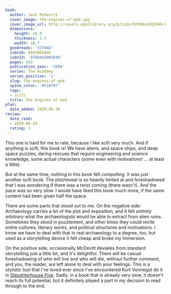```yaml
---
book:
  author: Jack McDevitt
  cover_image: the-engines-of-god.jpg
  cover_image_url: http://covers.openlibrary.org/b/isbn/9780441002849-L.jpg
  dimensions:
    height: 18.0
    thickness: 2.5
    width: 10.7
  goodreads: '337048'
  isbn10: 0441002846
  isbn13: '9780441002849'
  pages: 419
  publication_year: '1994'
  series: The Academy
  series_position: '1'
  slug: the-engines-of-god
  spine_color: '#518797'
  tags:
  - scifi
  title: The Engines of God
plan:
  date_added: 2020-06-30
review:
  date_read:
  - 2020-06-29
  rating: 3
---
```


This one is hard for me to rate, because I like scifi very much. And if anything is scifi, this book is! We have aliens,
and space ships, and deep space puzzles, daring rescues that require engineering and science knowledge, some actual
characters (some even with motivations! … at least a little).

But at the same time, nothing in this book felt *compelling*. It was just another scifi book. The plot/reveal is so
heavily hinted at and foreshadowed that I was wondering if there was a twist coming (there wasn't). And the pace was so
very slow. I would have liked this book much more, if the same content had been given half the space.

There are some parts that stood out to me. On the negative side: Archaeology carries a lot of the plot and exposition,
and it felt *entirely arbitrary* what the archaeologists would be able to extract from alien ruins. Sometimes they stood
in puzzlement, and other times they could recite entire cultures, literary works, and political structures and
motivations. I know we have to deal with that in real archaeology to a degree, too, but used as a storytelling device it
felt cheap and broke my immersion.

On the positive side, occasionally McDevitt deviates from standard storytelling just a little bit, and it's delightful.
There will be casual foreshadowing of who will live and who will die, without further comment, and you, the reader, are
left alone to deal with your feelings. This is a stylistic tool that I've loved ever since I've encountered Kurt
Vonnegut do it in [Slaughterhouse Five](https://books.rixx.de/reviews/2009/slaughterhouse-five/). Sadly, in a book that
is already very slow, it doesn't reach its full potential, but it definitely played a part in my decision to read
through to the end.
